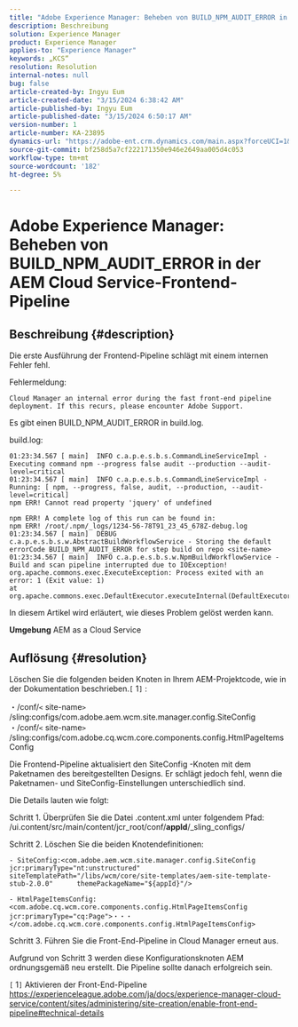 ```yaml
---
title: "Adobe Experience Manager: Beheben von BUILD_NPM_AUDIT_ERROR in der AEM Cloud Service-Frontend-Pipeline"
description: Beschreibung
solution: Experience Manager
product: Experience Manager
applies-to: "Experience Manager"
keywords: „KCS“
resolution: Resolution
internal-notes: null
bug: false
article-created-by: Ingyu Eum
article-created-date: "3/15/2024 6:38:42 AM"
article-published-by: Ingyu Eum
article-published-date: "3/15/2024 6:50:17 AM"
version-number: 1
article-number: KA-23895
dynamics-url: "https://adobe-ent.crm.dynamics.com/main.aspx?forceUCI=1&pagetype=entityrecord&etn=knowledgearticle&id=5bfb09a4-96e2-ee11-904c-6045bd045872"
source-git-commit: bf258d5a7cf222171350e946e2649aa005d4c053
workflow-type: tm+mt
source-wordcount: '182'
ht-degree: 5%

---
```


# Adobe Experience Manager: Beheben von BUILD_NPM_AUDIT_ERROR in der AEM Cloud Service-Frontend-Pipeline

## Beschreibung {#description}


Die erste Ausführung der Frontend-Pipeline schlägt mit einem internen Fehler fehl.

Fehlermeldung:


```
Cloud Manager an internal error during the fast front-end pipeline deployment. If this recurs, please encounter Adobe Support.
```


Es gibt einen BUILD_NPM_AUDIT_ERROR in build.log.

build.log:


```
01:23:34.567 [ main]  INFO c.a.p.e.s.b.s.CommandLineServiceImpl - Executing command npm --progress false audit --production --audit-level=critical
01:23:34.567 [ main]  INFO c.a.p.e.s.b.s.CommandLineServiceImpl - Running: [ npm, --progress, false, audit, --production, --audit-level=critical] 
npm ERR! Cannot read property 'jquery' of undefined

npm ERR! A complete log of this run can be found in:
npm ERR! /root/.npm/_logs/1234-56-78T91_23_45_678Z-debug.log
01:23:34.567 [ main]  DEBUG c.a.p.e.s.b.s.w.AbstractBuildWorkflowService - Storing the default errorCode BUILD_NPM_AUDIT_ERROR for step build on repo <site-name>
01:23:34.567 [ main]  INFO c.a.p.e.s.b.s.w.NpmBuildWorkflowService - Build and scan pipeline interrupted due to IOException!
org.apache.commons.exec.ExecuteException: Process exited with an error: 1 (Exit value: 1)
at org.apache.commons.exec.DefaultExecutor.executeInternal(DefaultExecutor.java:404)
```


In diesem Artikel wird erläutert, wie dieses Problem gelöst werden kann.

<b>Umgebung</b>
AEM as a Cloud Service


## Auflösung {#resolution}


Löschen Sie die folgenden beiden Knoten in Ihrem AEM-Projektcode, wie in der Dokumentation beschrieben.`[` 1`]` :

・/conf/`<` site-name`>` /sling:configs/com.adobe.aem.wcm.site.manager.config.SiteConfig ・/conf/`<` site-name`>` /sling:configs/com.adobe.cq.wcm.core.components.config.HtmlPageItemsConfig

Die Frontend-Pipeline aktualisiert den SiteConfig -Knoten mit dem Paketnamen des bereitgestellten Designs. Er schlägt jedoch fehl, wenn die Paketnamen- und SiteConfig-Einstellungen unterschiedlich sind.

Die Details lauten wie folgt:

Schritt 1. Überprüfen Sie die Datei .content.xml unter folgendem Pfad: /ui.content/src/main/content/jcr_root/conf/__appId__/_sling_configs/

Schritt 2. Löschen Sie die beiden Knotendefinitionen:


```
- SiteConfig:<com.adobe.aem.wcm.site.manager.config.SiteConfig      jcr:primaryType="nt:unstructured"      siteTemplatePath="/libs/wcm/core/site-templates/aem-site-template-stub-2.0.0"      themePackageName="${appId}"/>
```



```
- HtmlPageItemsConfig:<com.adobe.cq.wcm.core.components.config.HtmlPageItemsConfig      jcr:primaryType="cq:Page">・・・</com.adobe.cq.wcm.core.components.config.HtmlPageItemsConfig>
```


Schritt 3. Führen Sie die Front-End-Pipeline in Cloud Manager erneut aus.

Aufgrund von Schritt 3 werden diese Konfigurationsknoten AEM ordnungsgemäß neu erstellt. Die Pipeline sollte danach erfolgreich sein.

`[` 1`]`  Aktivieren der Front-End-Pipeline https://experienceleague.adobe.com/ja/docs/experience-manager-cloud-service/content/sites/administering/site-creation/enable-front-end-pipeline#technical-details
